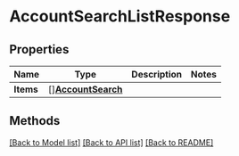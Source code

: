 # AccountSearchListResponse

## Properties

Name | Type | Description | Notes
------------ | ------------- | ------------- | -------------
**Items** | [][**AccountSearch**](AccountSearch.md) |  | 

## Methods


[[Back to Model list]](../README.md#documentation-for-models) [[Back to API list]](../README.md#documentation-for-api-endpoints) [[Back to README]](../README.md)


